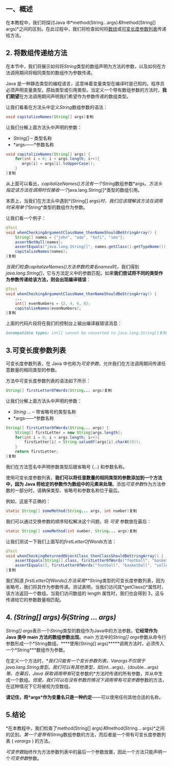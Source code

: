 ## 一、概述

在本教程中，我们将探讨Java 中*method(String…args)*和*method(String[] args)*之间的区别。在此过程中，我们将检查如何将[数组](https://www.baeldung.com/java-arrays-guide)或[可变长度参数列表](https://www.baeldung.com/java-varargs)传递给方法。

## 2. 将数组传递给方法

在本节中，我们将展示如何将*String*类型的数组声明为方法的参数，以及如何在方法调用期间将相同类型的数组作为参数传递。

Java 是一种静态类型的编程语言，这意味着变量类型在编译时是已知的。程序员必须声明变量类型，原始类型或引用类型。当定义一个带有数组参数的方法时，**我们期望**在方法调用期间声明我们希望作为参数传递的数组类型。

让我们看看在方法头中定义*String*数组参数的语法：

```java
void capitalizeNames(String[] args)复制
```

让我们分解上面方法头中声明的参数：

-   *String[]* – 类型名称
-   *args——*参数名称

```java
void capitalizeNames(String[] args) {
    for(int i = 0; i < args.length; i++){
       args[i] = args[i].toUpperCase();
    }
}复制
```

从上面可以看出，*capitalizeNames()*方法有一个*String*数组参数*args。*方法头指定该方法在调用时仅接收一个*java.lang.String[]*类型的数组引用。

本质上，当我们在方法头中遇到*(String[] args)*时，我们应该理解该方法在调用时采用单个*String*类型的数组作为参数。

让我们看一个例子：

```java
@Test
void whenCheckingArgumentClassName_thenNameShouldBeStringArray() {
    String[] names = {"john", "ade", "kofi", "imo"};
    assertNotNull(names);
    assertEquals("java.lang.String[]", names.getClass().getTypeName());
    capitalizeNames(names);
}复制
```

*当我们检查capitalizeNames()*方法参数的类名*names*时，我们得到*java.lang.String[]*，它与方法定义中的参数匹配。如果**我们尝试将不同的类型作为参数传递给该方法，则会出现编译错误**：

```java
@Test
void whenCheckingArgumentClassName_thenNameShouldBeStringArray() {
    ...
    int[] evenNumbers = {2, 4, 6, 8};
    capitalizeNames(evenNumbers);
}复制
```

上面的代码片段将在我们的控制台上输出编译器错误消息：

```markdown
incompatible types: int[] cannot be converted to java.lang.String[]复制
```

## 3.可变长度参数列表

可变长度参数列表，在 Java 中也称为*可变参数*，允许我们在方法调用期间传递任意数量的相同类型的参数。

方法中可变长度参数列表的语法如下所示：

```java
String[] firstLetterOfWords(String... args)复制
```

让我们分解上面方法头中声明的参数：

-   *String ...* – 带省略号的类型名称
-   *args——*参数名称

```java
String[] firstLetterOfWords(String... args) {
    String[] firstLetter = new String[args.length];
    for(int i = 0; i < args.length; i++){
        firstLetter[i] = String.valueOf(args[i].charAt(0));
    }
    return firstLetter;
}复制
```

我们在方法签名中声明参数类型后跟省略号 (...) 和参数名称。

使用可变长度参数列表，**我们可以将任意数量的相同类型的参数添加到一个方法中，因为 Java 将给定的参数作为数组中的元素来处理**。添加*可变参数*作为方法参数的一部分时，请确保类型、省略号和参数名称位于最后。

例如，这是不正确的：

```java
static String[] someMethod(String... args, int number)复制
```

我们可以通过交换参数的顺序轻松解决这个问题，将 *可变* 参数放在最后：

```java
static String[] someMethod(int number, String... args)复制
```

让我们测试一下我们上面写的*firstLetterOfWords*方法：

```java
@Test
void whenCheckingReturnedObjectClass_thenClassShouldBeStringArray() {
    assertEquals(String[].class, firstLetterOfWords("football", "basketball", "volleyball").getClass());
    assertEquals(3, firstLetterOfWords("football", "basketball", "volleyball").length);
}复制
```

我们知道 *firstLetterOfWords()方法采用**String*类型的可变长度参数列表，因为省略号，我们将其作为参数传递。测试表明，当我们访问其*getClass()*属性时，该方法返回一个数组。当我们访问数组的 length 属性时，我们也会得到 3，这与传递给它的参数数量相匹配。

## 4. *(String[] args)*与*(String ... args)*

*String[] args*表示一个*String*类型的数组作为Java中的方法参数。**它经常作为 Java 类中 main 方法的数组参数出现**。main 方法中的*String[]* *args*参数从命令行参数形成一个*String数组。****使用(String[] args)\*****调用方法时，必须传入一个\*String\***数组作为参数。

在定义一个方法时，**我们只能有一个变长参数列表。***Varargs*不仅限于*java.lang.String*类型。我们可以有其他类型，如*(int...args)*、*(double...args)*等。在幕后，Java 获取调用带有*可变参数的*方法时传递的所有参数，并从中生成一个数组。*但是，我们可以在没有参数的情况下调用带有可变参数*参数的方法，在这种情况下它将被视为空数组。

**请记住，将\*args\*作为变量名只是一种约定**——可以使用任何其他合适的名称。

## 5.结论

*在本教程中，我们检查了method(String[] args)*和*method(String... args)*之间的区别。*第一个是带有String*数组参数的方法，而后者是一个带有可变长度参数列表 ( *varargs* ) 的方法。

*可变参数*始终作为方法参数列表中的最后一个参数放置，因此一个方法只能声明一个*可变参数*参数。